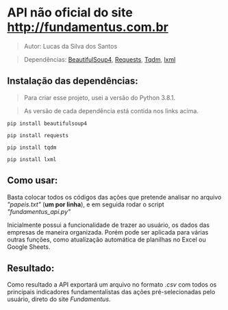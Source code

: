 # API não oficial do site http://fundamentus.com.br
> Autor: Lucas da Silva dos Santos

>Dependências:   [BeautifulSoup4](https://pypi.org/project/beautifulsoup4/), 
[Requests](https://pypi.org/project/requests/), [Tqdm](https://pypi.org/project/tqdm/), 
[lxml](https://pypi.org/project/lxml/)



## Instalação das dependências:

>Para criar esse projeto, usei a versão do Python 3.8.1.

>As versão de cada dependência está contida nos links acima. 

```
pip install beautifulsoup4

pip install requests

pip install tqdm

pip install lxml
```


## Como usar:

Basta colocar todos os códigos das ações que pretende analisar no arquivo _"papeis.txt"_ (**um por linha**), e em seguida rodar o script _"fundamentus_api.py"_

Inicialmente possui a funcionalidade de trazer ao usuário, os dados das empresas de maneira organizada. Porém pode ser aplicada para várias outras funções, como atualização automática de planilhas no Excel ou Google Sheets.

## Resultado:

Como resultado a API exportará um arquivo no formato _.csv_ com todos os principais indicadores fundamentalistas das ações pré-selecionadas pelo usuário, direto do site _Fundamentus_. 



